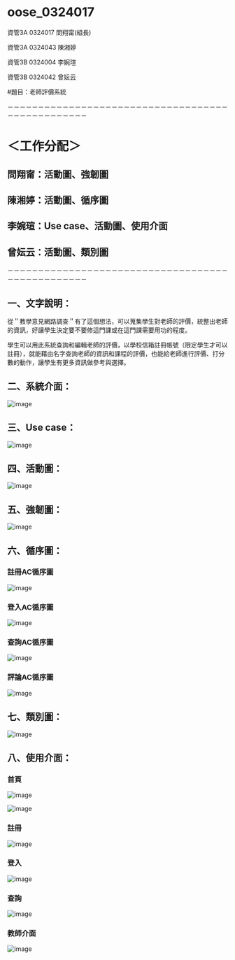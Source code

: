 # oose_0324017

資管3A 0324017 問翔甯(組長)

資管3A 0324043 陳湘婷

資管3B 0324004 李婉瑄

資管3B 0324042 曾妘云

#題目：老師評價系統

－－－－－－－－－－－－－－－－－－－－－－－－－－－－－－－－－－－－－－－－－－－－－－－－－

# ＜工作分配＞

## 問翔甯：活動圖、強韌圖

## 陳湘婷：活動圖、循序圖

## 李婉瑄：Use case、活動圖、使用介面

## 曾妘云：活動圖、類別圖

－－－－－－－－－－－－－－－－－－－－－－－－－－－－－－－－－－－－－－－－－－－－－－－－－

## 一、文字說明：

從＂教學意見網路調查＂有了這個想法，可以蒐集學生對老師的評價，統整出老師的資訊，好讓學生決定要不要修這門課或在這門課需要用功的程度。

學生可以用此系統查詢和編輯老師的評價，以學校信箱註冊帳號（限定學生才可以註冊），就能藉由名字查詢老師的資訊和課程的評價，也能給老師進行評價、打分數的動作，讓學生有更多資訊做參考與選擇。

## 二、系統介面：

![image](https://github.com/ask0324017/oose_0324017_/blob/master/%E7%B3%BB%E7%B5%B1%E4%BB%8B%E9%9D%A2.jpg?raw=true)

## 三、Use case：

![image](https://github.com/ask0324017/oose_0324017_/blob/master/Use%20case.jpg)

## 四、活動圖：

![image](https://github.com/ask0324017/oose_0324017_/blob/master/%E6%B4%BB%E5%8B%95%E5%9C%96.jpg)

## 五、強韌圖：

![image](https://github.com/ask0324017/oose_0324017_/blob/master/%E5%BC%B7%E9%9F%8C%E5%9C%96.jpg)

## 六、循序圖：

### 註冊AC循序圖

![image](https://github.com/ask0324017/oose_0324017_/blob/master/%E8%A8%BB%E5%86%8AAC%E5%BE%AA%E5%BA%8F%E5%9C%96.jpg)

### 登入AC循序圖

![image](https://github.com/ask0324017/oose_0324017_/blob/master/%E7%99%BB%E5%85%A5AC%E5%BE%AA%E5%BA%8F%E5%9C%96.jpg)

### 查詢AC循序圖

![image](https://github.com/ask0324017/oose_0324017_/blob/master/%E6%9F%A5%E8%A9%A2AC%E5%BE%AA%E5%BA%8F%E5%9C%96.jpg)

### 評論AC循序圖

![image](https://github.com/ask0324017/oose_0324017_/blob/master/%E8%A9%95%E8%AB%96AC%E5%BE%AA%E5%BA%8F%E5%9C%96.jpg)

## 七、類別圖：

![image](https://github.com/ask0324017/oose_0324017_/blob/master/%E9%A1%9E%E5%88%A5%E5%9C%96.png)

## 八、使用介面：

### 首頁

![image](https://github.com/ask0324017/oose_0324017_/blob/master/%E4%BD%BF%E7%94%A8%E4%BB%8B%E9%9D%A2%EF%BC%BF%E9%A6%96%E9%A0%81.jpg)

![image](https://github.com/ask0324017/oose_0324017_/blob/master/%E4%BD%BF%E7%94%A8%E4%BB%8B%E9%9D%A2%EF%BC%BF%E5%AD%B8%E6%A0%A1%E6%9F%A5%E8%A9%A2.jpg)

### 註冊

![image](https://github.com/ask0324017/oose_0324017_/blob/master/%E4%BD%BF%E7%94%A8%E4%BB%8B%E9%9D%A2%EF%BC%BF%E8%A8%BB%E5%86%8A.jpg)

### 登入

![image](https://github.com/ask0324017/oose_0324017_/blob/master/%E4%BD%BF%E7%94%A8%E4%BB%8B%E9%9D%A2%EF%BC%BF%E7%99%BB%E5%85%A5.jpg)

### 查詢

![image](https://github.com/ask0324017/oose_0324017_/blob/master/%E4%BD%BF%E7%94%A8%E4%BB%8B%E9%9D%A2%EF%BC%BF%E6%9F%A5%E8%A9%A2.jpg)


### 教師介面

![image](https://github.com/ask0324017/oose_0324017_/blob/master/%E4%BD%BF%E7%94%A8%E4%BB%8B%E9%9D%A2%EF%BC%BF%E6%95%99%E5%B8%AB%E4%BB%8B%E9%9D%A2.jpg)
